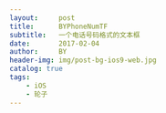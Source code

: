 ```yaml
---
layout:     post
title:      BYPhoneNumTF
subtitle:   一个电话号码格式的文本框
date:       2017-02-04
author:     BY
header-img: img/post-bg-ios9-web.jpg
catalog: true
tags:
    - iOS
    - 轮子
---
```

